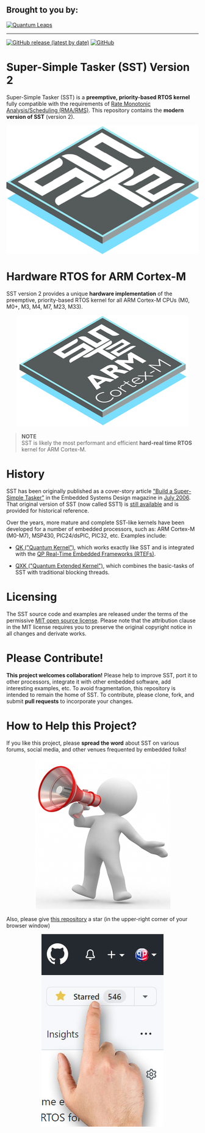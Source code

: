 ## Brought to you by:
[![Quantum Leaps](https://www.state-machine.com/attachments/logo_ql_400.png)](https://www.state-machine.com)
<hr>

[![GitHub release (latest by date)](https://img.shields.io/github/v/release/QuantumLeaps/Super-Simple-Tasker)](https://github.com/QuantumLeaps/ET/releases/latest)
[![GitHub](https://img.shields.io/github/license/QuantumLeaps/Super-Simple-Tasker)](https://github.com/QuantumLeaps/Super-Simple-Tasker/blob/master/LICENSE.md)

# Super-Simple Tasker (SST) Version 2
Super-Simple Tasker (SST) is a **preemptive, priority-based RTOS kernel**
fully compatible with the requirements of [Rate Monotonic Analysis/Scheduling
(RMA/RMS)](https://youtu.be/kLxxXNCrY60).
This repository contains the **modern version of SST** (version 2).

<p align="center"><img src="img/logo_sst2-chip.png"/></p>

# Hardware RTOS for ARM Cortex-M
SST version 2 provides a unique **hardware implementation**
of the preemptive, priority-based RTOS kernel for all ARM Cortex-M CPUs
(M0, M0+, M3, M4, M7, M23, M33).

<p align="center"><img src="img/logo_sst2-arm-cm.png"/></p>

> **NOTE**<br>
SST is likely the most performant and efficient **hard-real time RTOS**
kernel for ARM Cortex-M.

# History
SST has been originally published as a cover-story article
["Build a Super-Simple Tasker"](sst1/Super-Simple-Tasker.pdf) in the
Embedded Systems Design magazine in
[July 2006](https://www.embedded.com/embedded-systems-design-july-2006).
That original version of SST (now called SST1) is [still available](legacy)
and is provided for historical reference.

Over the years, more mature and complete SST-like kernels have been
developed for a number of embedded processors, such as: ARM Cortex-M (M0-M7),
MSP430, PIC24/dsPIC, PIC32, etc. Examples include:
- [QK ("Quantum Kernel")](https://www.state-machine.com/qpc/srs_qk.html),
which  works exactly like SST and is integrated with the
[QP Real-Time Embedded Frameworks (RTEFs)](https://www.state-machine.com/products).

- [QXK ("Quantum Extended Kernel")](https://www.state-machine.com/qpc/srs_qxk.html),
which combines the basic-tasks of SST with traditional blocking threads.


# Licensing
The SST source code and examples are released under the terms of the
permissive [MIT open source license](LICENSE). Please note that the
attribution clause in the MIT license requires you to preserve the
original copyright notice in all changes and derivate works.


# Please Contribute!
**This project welcomes collaboration!** Please help to improve SST,
port it to other processors, integrate it with other embedded software,
add interesting examples, etc. To avoid fragmentation, this repository is
intended to remain the home of SST. To contribute, please clone, fork,
and submit **pull requests** to incorporate your changes.


# How to Help this Project?
If you like this project, please **spread the word** about SST on various
forums, social media, and other venues frequented by embedded folks!

<p align="center"><img src="img/spread-the-word.jpg"/></p>

Also, please give [this repository](https://github.com/QuantumLeaps/Super-Simple-Tasker)
a star (in the upper-right corner of your browser window)

<p align="center"><img src="img/github-star.jpg"/></p>
